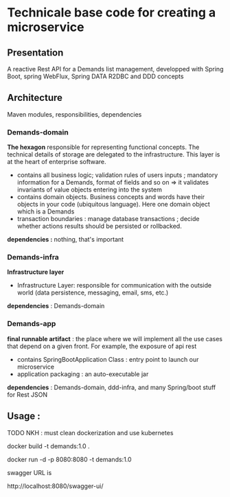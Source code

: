 # Technicale base code for creating a microservice

## Presentation 
    
A reactive Rest API for a Demands list management, developped with Spring Boot, spring WebFlux, Spring DATA R2DBC and DDD concepts

## Architecture

Maven modules, responsibilities, dependencies

### Demands-domain

**The hexagon** responsible for representing functional concepts. The technical details of storage are delegated to the infrastructure. This layer is at the heart of enterprise software.
- contains all business logic; validation rules of users inputs ; mandatory information for a Demands, format of fields and so on => it validates invariants of value objects entering into the system
- contains domain objects. Business concepts and words have their objects in your code (ubiquitous language). Here one domain object which is a Demands
- transaction boundaries : manage database transactions ; decide whether actions results should be persisted or rollbacked.

**dependencies :** nothing, that's important

### Demands-infra

**Infrastructure layer**
- Infrastructure Layer: responsible for communication with the outside world (data persistence, messaging, email, sms, etc.)

**dependencies** : Demands-domain

### Demands-app

**final runnable artifact** : the place where we will implement all the use cases that depend on a given front. For example, the exposure of api rest
- contains SpringBootApplication Class : entry point to launch our microservice
- application packaging : an auto-executable jar

**dependencies** : Demands-domain, ddd-infra, and many Spring/boot stuff for Rest JSON

## Usage :

TODO NKH : must clean dockerization and use kubernetes

docker build -t demands:1.0 .

docker run -d -p 8080:8080 -t demands:1.0

swagger URL is

http://localhost:8080/swagger-ui/
